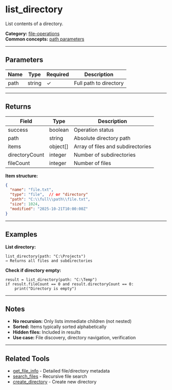 ﻿# list_directory

List contents of a directory.

**Category:** [file-operations](INDEX.md)  
**Common concepts:** [path parameters](../COMMON.md#path-parameters)

---

## Parameters

| Name | Type | Required | Description |
|------|------|----------|-------------|
| path | string | ✓ | Full path to directory |

---

## Returns

| Field | Type | Description |
|-------|------|-------------|
| success | boolean | Operation status |
| path | string | Absolute directory path |
| items | object[] | Array of files and subdirectories |
| directoryCount | integer | Number of subdirectories |
| fileCount | integer | Number of files |

**Item structure:**
```json
{
  "name": "file.txt",
  "type": "file",  // or "directory"
  "path": "C:\\full\\path\\file.txt",
  "size": 1024,
  "modified": "2025-10-21T10:00:00Z"
}
```

---

## Examples

**List directory:**
```
list_directory(path: "C:\Projects")
→ Returns all files and subdirectories
```

**Check if directory empty:**
```
result = list_directory(path: "C:\Temp")
if result.fileCount == 0 and result.directoryCount == 0:
    print("Directory is empty")
```

---

## Notes

- **No recursion:** Only lists immediate children (not nested)
- **Sorted:** Items typically sorted alphabetically
- **Hidden files:** Included in results
- **Use case:** File discovery, directory navigation, verification

---

## Related Tools

- [get_file_info](get_file_info.md) - Detailed file/directory metadata
- [search_files](search_files.md) - Recursive file search
- [create_directory](create_directory.md) - Create new directory